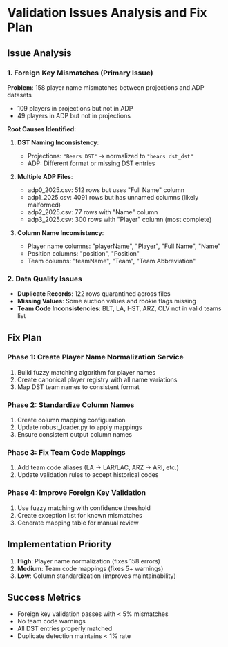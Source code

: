# Validation Issues Analysis and Fix Plan

## Issue Analysis

### 1. Foreign Key Mismatches (Primary Issue)
**Problem**: 158 player name mismatches between projections and ADP datasets
- 109 players in projections but not in ADP
- 49 players in ADP but not in projections

**Root Causes Identified:**
1. **DST Naming Inconsistency**: 
   - Projections: `"Bears DST"` → normalized to `"bears dst_dst"`
   - ADP: Different format or missing DST entries

2. **Multiple ADP Files**: 
   - adp0_2025.csv: 512 rows but uses "Full Name" column
   - adp1_2025.csv: 4091 rows but has unnamed columns (likely malformed)
   - adp2_2025.csv: 77 rows with "Name" column
   - adp3_2025.csv: 300 rows with "Player" column (most complete)

3. **Column Name Inconsistency**:
   - Player name columns: "playerName", "Player", "Full Name", "Name"
   - Position columns: "position", "Position"
   - Team columns: "teamName", "Team", "Team Abbreviation"

### 2. Data Quality Issues
- **Duplicate Records**: 122 rows quarantined across files
- **Missing Values**: Some auction values and rookie flags missing
- **Team Code Inconsistencies**: BLT, LA, HST, ARZ, CLV not in valid teams list

## Fix Plan

### Phase 1: Create Player Name Normalization Service
1. Build fuzzy matching algorithm for player names
2. Create canonical player registry with all name variations
3. Map DST team names to consistent format

### Phase 2: Standardize Column Names
1. Create column mapping configuration
2. Update robust_loader.py to apply mappings
3. Ensure consistent output column names

### Phase 3: Fix Team Code Mappings
1. Add team code aliases (LA → LAR/LAC, ARZ → ARI, etc.)
2. Update validation rules to accept historical codes

### Phase 4: Improve Foreign Key Validation
1. Use fuzzy matching with confidence threshold
2. Create exception list for known mismatches
3. Generate mapping table for manual review

## Implementation Priority
1. **High**: Player name normalization (fixes 158 errors)
2. **Medium**: Team code mappings (fixes 5+ warnings)
3. **Low**: Column standardization (improves maintainability)

## Success Metrics
- Foreign key validation passes with < 5% mismatches
- No team code warnings
- All DST entries properly matched
- Duplicate detection maintains < 1% rate